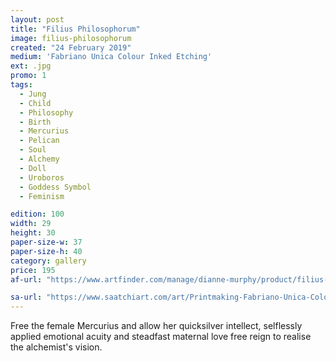 ```yaml
---
layout: post
title: "Filius Philosophorum"
image: filius-philosophorum
created: "24 February 2019"
medium: 'Fabriano Unica Colour Inked Etching'
ext: .jpg
promo: 1
tags:
  - Jung
  - Child
  - Philosophy
  - Birth
  - Mercurius
  - Pelican
  - Soul
  - Alchemy
  - Doll
  - Uroboros
  - Goddess Symbol
  - Feminism

edition: 100
width: 29 
height: 30
paper-size-w: 37
paper-size-h: 40
category: gallery
price: 195
af-url: "https://www.artfinder.com/manage/dianne-murphy/product/filius-philosophorum"

sa-url: "https://www.saatchiart.com/art/Printmaking-Fabriano-Unica-Colour-Inked-Etching-Limited-Edition-1-of-100/19454/4485432/view"
---
```


Free the female Mercurius and allow her quicksilver intellect, selflessly applied emotional acuity and steadfast maternal love free reign to realise the alchemist's vision.
